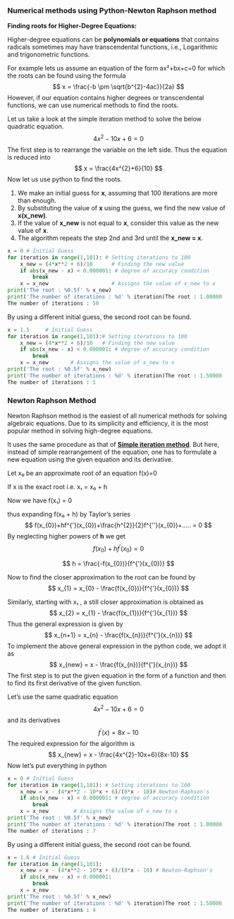 ### Numerical methods using Python-Newton Raphson method

**Finding roots for Higher-Degree Equations:**

Higher-degree equations can be **polynomials or equations** that contains radicals sometimes may have transcendental functions, i.e., Logarithmic and trigonometric functions.

For example lets us assume an equation of the form ax²+bx+c=0 for which the roots can be found using the formula
$$
x = \frac{-b \pm \sqrt{b^{2}-4ac}}{2a}
$$
However, if our equation contains higher degrees or transcendental functions, we can use numerical methods to find the roots.

Let us take a look at the simple iteration method to solve the below quadratic equation.
$$
4x^{2}-10x+6 = 0
$$
The first step is to rearrange the variable on the left side. Thus the equation is reduced into
$$
x = \frac{4x^{2}+6}{10}
$$
Now let us use python to find the roots.

1. We make an initial guess for **x**, assuming that 100 iterations are more than enough.
2. By substituting the value of **x** using the guess, we find the new value of **x(x_new)**.
3. If the value of **x_new** is not equal to **x**, consider this value as the new value of **x**.
4. The algorithm repeats the step 2nd and 3rd until the **x_new = x**.

```python
x = 0 # Initial Guess                     
for iteration in range(1,101): # Setting iterations to 100 
    x_new = (4*x**2 + 6)/10      # Finding the new value
    if abs(x_new - x) < 0.000001: # degree of accuracy condition
        break
    x = x_new                    # Assigns the value of x_new to x
print('The root : %0.5f' % x_new) 
print('The number of iterations : %d' % iteration)The root : 1.00000
The number of iterations : 50
```

By using a different initial guess, the second root can be found.

```python
x = 1.5     # Initial Guess        
for iteration in range(1,101):# Setting iterations to 100
    x_new = (4*x**2 + 6)/10   # Finding the new value
    if abs(x_new - x) < 0.000001: # degree of accuracy condition
        break
    x = x_new       # Assigns the value of x_new to x
print('The root : %0.5f' % x_new)
print('The number of iterations : %d' % iteration)The root : 1.50000
The number of iterations : 1
```

### Newton Raphson Method

Newton Raphson method is the easiest of all numerical methods for solving  algebraic equations. Due to its simplicity and efficiency, it is the  most popular method in solving high-degree equations.

It uses the same procedure as that of [**Simple iteration method**](https://medium.com/@tamilarasanjayasri/numerical-methods-using-python-part-i-simple-iteration-method-7629f94b3a4). But here, instead of simple rearrangement of the equation, one has to  formulate a new equation using the given equation and its derivative.

Let x₀ be an approximate root of an equation f(x)=0

If x is the exact root i.e. x₁ = x₀ + h

Now we have f(x₁) = 0

thus expanding f(x₀ + h) by Taylor’s series
$$
f(x_{0})+hf^{'}(x_{0})+\frac{h^{2}}{2}f^{''}(x_{0})+..... = 0
$$
By neglecting higher powers of **h** we get
$$
f(x_{0})+hf^{'}(x_{0}) = 0
$$

$$
h = \frac{-f(x_{0})}{f^{'}(x_{0})}
$$

Now to find the closer approximation to the root can be found by
$$
x_{1} = x_{0} - \frac{f(x_{0})}{f^{'}(x_{0})}
$$


Similarly, starting with x₁ , a still closer approximation is obtained as
$$
x_{2} = x_{1} - \frac{f(x_{1})}{f^{'}(x_{1})}
$$
Thus the general expression is given by
$$
x_{n+1} = x_{n} - \frac{f(x_{n})}{f^{'}(x_{n})}
$$
To implement the above general expression in the python code, we adopt it as
$$
x_{new} = x - \frac{f(x_{n})}{f^{'}(x_{n})}
$$
The first step is to put the given equation in the form of a function and  then to find its first derivative of the given function.

Let’s use the same quadratic equation
$$
4x^{2}-10x+6 = 0
$$
and its derivatives
$$
f^{'}(x) = 8x-10
$$
The required expression for the algorithm is
$$
x_{new} = x - \frac{4x^{2}-10x+6}{8x-10}
$$
Now let’s put everything in python

```python
x = 0 # Initial Guess
for iteration in range(1,101): # Setting iterations to 100
    x_new = x - (4*x**2 - 10*x + 6)/(8*x - 10)# Newton-Raphson's    
    if abs(x_new - x) < 0.000001: # degree of accuracy condition
        break
    x = x_new        # Assigns the value of x_new to x
print('The root : %0.5f' % x_new)
print('The number of iterations : %d' % iteration)The root : 1.00000
The number of iterations : 7
```

By using a different initial guess, the second root can be found.

```python
x = 1.6 # Initial Guess
for iteration in range(1,101):
    x_new = x - (4*x**2 - 10*x + 6)/(8*x - 10) # Newton-Raphson's 
    if abs(x_new - x) < 0.000001:
        break
    x = x_new
print('The root : %0.5f' % x_new)
print('The number of iterations : %d' % iteration)The root : 1.50000
The number of iterations : 4
```